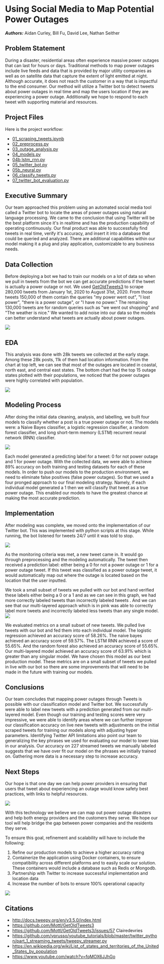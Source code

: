 # Using Social Media to Map Potential Power Outages
***Authors:*** Aidan Curley, Bill Fu, David Lee, Nathan Seither  
## Problem Statement  
During a disaster, residential areas often experience massive power outages that can last for hours or days. Traditional methods to map power outages include live feeds and data that is provided by major utility companies as well as on satellite data that capture the extent of light emitted at night. Although accurate, it does not reach the customer in a way that is impactful to the end consumer. Our method will utilize a Twitter bot to detect tweets about power outages in real time and map the users location if they are experiencing a power outage. Additionally we hope to respond to each tweet with supporting material and resources.

## Project Files
Here is the project workflow:  
- [01_scraping_tweets.ipynb](./new_code/01_scraping_tweets_5.ipynb)     
- [02_preprocess.py](./new_code/02_preprocess.py)      
- [03_outage_analysis.py](./new_code/03_outage_analysis.py)  
- [04_models.py](./new_code/04_models.py)  
- [04b lstm_rnn.py](./new_code/04b_lstm_rnn.ipynb)  
- [05_twitter_bot.py](./new_code/05_twitter_bot.py)     
- [05b_neural.py](./new_code/05b_neural.py)  
- [06_classify_tweets.py](./new_code/06_classify_tweets.py)   
- [07_twitter_bot_evaluation.py](./new_code/07_twitter_bot_evaluation.ipynb)  

## Executive Summary
Our team approached this problem using an automated social media tool called a Twitter bot to locate the areas of power outages using natural language processing. We came to the conclusion that using Twitter will be the best platform since it's in realtime and has the production capability of operating continuously. Our final product was able to successfully find tweets in real time, verify it's accuracy, and insert it into a database that could be queried and analyzed. There are additional capabilities within our model making it a plug and play application, customizable to any business needs.  


## Data Collection

Before deploying a bot we had to train our models on a lot of data so when we pull in tweets from the bot we can get accurate predictions if the tweet is actually a power outage or not. We used [GetOldTweets3](https://github.com/Mottl/GetOldTweets3) to scrape 280,000 tweets from January 1st, 2020 to August 31st, 2020. From those tweets 150,000 of them contain the queries "my power went out", "I lost power", "there is a power outage", or "I have no power." The remaining 130,000 tweets are for random queries such as "we went out shopping" and "The weather is nice." We wanted to add noise into our data so the models can better understand what tweets are actually about power outages.  

![](assets/tweets_gathered.png)

## EDA
This analysis was done with 28k tweets we collected at the early stage. 
Among these 28k posts, 11k of them had location information.
From the chart at top left, we can see that most of  the outages are located in coastal, north east, and central east states.
The bottom chart had the top 15 outage states plotted with their populations, we noticed that the power outages were highly correlated with population.

![](assets/initial_analysis.png)


## Modeling Process
After doing the initial data cleaning, analysis, and labelling, we built four models to classify whether a post is a true power outage or not. The models were: a Naive Bayes classifier, a logistic regression classifier, a random forest classifier, and long short-term memory (LSTM) recurrent neural network (RNN) classifier. 

![](assets/model_strategy.png)

Each model generated a predicting label for a tweet: 0 for not power outage and 1 for power outage. With the collected data, we were able to achieve 89% accuracy on both training and testing datasets for each of these models.
In order to push our models to the production environment, we need to eliminate false positives (false power outages). So that we used a four pronged approach to our final modeling strategy. Namely, if each individual model generated a 1 then we will classify that tweet as a true power outage. This enabled our models to have the greatest chance at making the most accurate prediction.


## Implementation

After modeling was complete, we moved onto the implementation of our Twitter bot. This was implemented with python scripts at this stage. While running, the bot listened for tweets 24/7 until it was told to stop. 

![](assets/implementation_sneak_peak.png)

As the monitoring criteria was met, a new tweet came in. It would go through preprocessing and the modeling automatically. The tweet then received a prediction label: either being a 0 for not a power outage or 1 for a power outage tweet. If this tweet was classified as a power outage tweet, it would automatically map out where the outage is located based on the location that the user inputted. 

We took a small subset of tweets we pulled with our bot and hand verified these labels either being a 0 or a 1 and as we can see in this graph, we had more correctly labeled tweets than incorrectly labeled tweets . And we can see that our multi-layered approach which is in pink was able to correctly label more tweets and incorrectly labeled less tweets than any single model.
![](assets/model_analysis.png)

We evaluated metrics on a small subset of new tweets. We pulled live tweets with our bot and fed them into each individual model.  The logistic regression achieved an accuracy score of 58.26%. The naive bayes achieved an accuracy score of 59.57%. The LSTM RNN achieved a score of 55.65%. And the random forest also achieved an accuracy score of 55.65%. Our multi-layered model achieved an accuracy score of 63.91% which is greater than any singular model. We have chosen this model as our best production model. These metrics are on a small subset of tweets we pulled in live with our bot so there are some improvements that will need to be made in the future with training our models.


## Conclusions
Our team concludes that mapping power outages through Tweets is possible with our classification model and Twitter bot. We successfully were able to label new tweets with a prediction generated from our multi-layered model. Even though our training and testing scores were very impressive, we were able to identify areas where we can further improve our classification accuracy on live new tweets with adjustments on the initial scraped tweets for training our models along with adjusting hyper parameters.
Identifying Twitter API limitations also point our team to generalizing the key phrases we used for evaluating our model to lower bias in our analysis. Our accuracy on 227 streamed tweets we manually labeled suggests that we have over fit our model on the  phrases we initially trained on. Gathering more data is a necessary step to increase accuracy.
## Next Steps 
Our hope is that one day we can help power providers in ensuring that users that tweet about experiencing an outage would know safety best practices, with links to helpful resources.

![](assets/Response_tweet.png)
  
With this technology we believe we can map out power outage disasters and help both energy providers and the customers they serve.
We hope our tool will help bridge the gap between power companies and the residents they serve.

To ensure this goal, refinement and scalability will have to include the following:
1. Refine our production models to achieve a higher accuracy rating
2. Containerize the application using Docker containers, to ensure compatibility across different platforms and to easily scale our solution. These containers would include a database such as Redis or Mongodb.
3. Partnership with Twitter to increase successful implementation and location data
4. Increase the number of bots to ensure 100% operational capacity

![](assets/vision.png)
## Citations  
 - http://docs.tweepy.org/en/v3.5.0/index.html  
 - https://github.com/Mottl/GetOldTweets3  
 - https://github.com/Mottl/GetOldTweets3/issues/57 Clairedevries 
 - https://github.com/vprusso/youtube_tutorials/blob/master/twitter_python/part_1_streaming_tweets/tweepy_streamer.py
 - https://en.wikipedia.org/wiki/List_of_states_and_territories_of_the_United_States_by_population  
 - https://www.youtube.com/watch?v=fqMOX6JJhGo  

